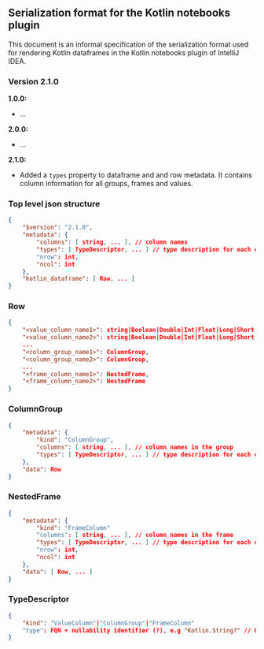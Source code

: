 ## Serialization format for the Kotlin notebooks plugin
This document is an informal specification of the serialization format used for 
rendering Kotlin dataframes in the Kotlin notebooks plugin of IntelliJ IDEA.

### Version 2.1.0

**1.0.0:**

 * ...

**2.0.0:**
 * ...

**2.1.0:**
 * Added a `types` property to dataframe and and row metadata. It contains column
   information for all groups, frames and values.

### Top level json structure
```json
{
    "$version": "2.1.0",
    "metadata": {
        "columns": [ string, ... ], // column names
        "types": [ TypeDescriptor, ... ] // type description for each entry in "columns"
        "nrow": int,
        "ncol": int
    },
    "kotlin_dataframe": [ Row, ... ]
}
```

### Row
```json
{ 
    "<value_column_name1>": string|Boolean|Double|Int|Float|Long|Short|Byte|list,,
    "<value_column_name2>": string|Boolean|Double|Int|Float|Long|Short|Byte|list,,
    ...
    "<column_group_name1>": ColumnGroup,
    "<column_group_name2>": ColumnGroup,
    ...
    "<frame_column_name1>": NestedFrame,
    "<frame_column_name2>": NestedFrame
}
```

### ColumnGroup
```json
{
    "metadata": {
        "kind": "ColumnGroup",
        "columns": [ string, ... ], // column names in the group
        "types": [ TypeDescriptor, ... ] // type description for each entry in "columns"
    },
    "data": Row
}
```

### NestedFrame
```json
{
    "metadata": {
        "kind": "FrameColumn"
        "columns": [ string, ... ], // column names in the frame
        "types": [ TypeDescriptor, ... ] // type description for each entry in "columns"
        "nrow": int,
        "ncol": int
    },
    "data": [ Row, ... ]
}
```

### TypeDescriptor
```json
{
    "kind": "ValueColumn"|"ColumnGroup"|"FrameColumn"
    "type": FQN + nullability identifier (?), e.g "Kotlin.String?" // Only available if kind == "ValueColumn"
}
```

